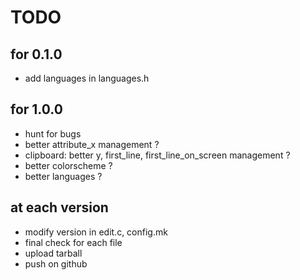 # TODO

## for 0.1.0

* add languages in languages.h

## for 1.0.0

* hunt for bugs
* better attribute_x management ?
* clipboard: better y, first_line, first_line_on_screen management ?
* better colorscheme ?
* better languages ?

## at each version

* modify version in edit.c, config.mk
* final check for each file
* upload tarball
* push on github
